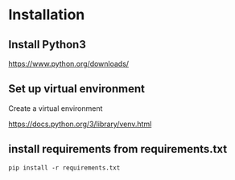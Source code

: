 # Installation

## Install Python3

https://www.python.org/downloads/

## Set up virtual environment

Create a virtual environment

https://docs.python.org/3/library/venv.html

## install requirements from requirements.txt

`pip install -r requirements.txt`